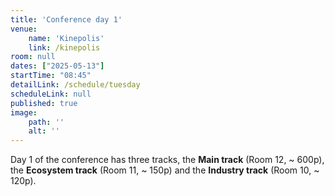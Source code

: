 ```yaml
---
title: 'Conference day 1'
venue: 
    name: 'Kinepolis'
    link: /kinepolis
room: null
dates: ["2025-05-13"]
startTime: "08:45"
detailLink: /schedule/tuesday
scheduleLink: null
published: true
image:
    path: ''
    alt: ''
---
```


Day 1 of the conference has three tracks, the **Main track** (Room 12, ~ 600p), the **Ecosystem track** (Room 11, ~ 150p) and the **Industry track** (Room 10, ~ 120p).
